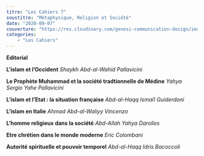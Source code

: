```yaml
---
titre: "Les Cahiers 7"
soustitre: "Métaphysique, Religion et Société"
date: "2020-09-07"
couverture: "https://res.cloudinary.com/genesi-communication-design/image/upload/v1606125410/ihei/couvertures/c07_prfdi6.jpg"
categories:
    - "Les Cahiers"
---
```


**Editorial**

**L’islam et l’Occident**
*Shaykh Abd-al-Wahid Pallavicini*

**Le Prophète Muhammad et la société tradtionnelle de Médine**
*Yahya Sergio Yahe Pallavicini*

**L’islam et l’Etat : la situation française**
*Abd-al-Haqq Ismaïl Guiderdoni*

**L’islam en Italie**
*Ahmad Abd-al-Waliyy Vincenzo*

**L’homme religieux dans la société**
*Abd-Allah Yahya Darolles*

**Etre chrétien dans le monde moderne**
*Eric Colombani*

**Autorité spirituelle et pouvoir temporel**
*Abd-al-Haqq Idris Bacoccoli*